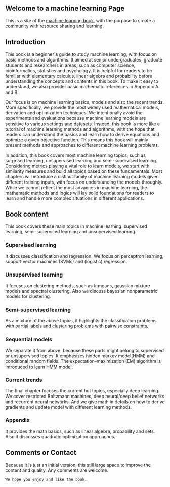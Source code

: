 ## Welcome to a machine learning Page

This is a site of the [machine learning book](https://github.com/ganggit/ganggit.github.io/blob/master/machine_learning.pdf), with the purpose to create a community with resource sharing and learning.

## Introduction

This book is a beginner's guide to study machine learning, with focus on basic methods and algorithms. It aimed at senior undergraduates, graduate students
and researchers in areas, such as computer science, bioinformatics, statistics and psychology. It is helpful for readers to be familiar with elementary calculus, linear algebra and probability before understanding the concepts and contents in this book. To make it easy to understand, we also provider basic mathematic references in Appendix A and B.

Our focus is on machine learning basics, models and also the recent trends. More specifically, we provide the most widely used mathematical models, derivation and optimization techniques. We intentionally avoid the experiments and evaluations because machine learning models are sensitive to various settings and datasets. Instead, this book is more like a tutorial of machine learning methods and algorithms, with the hope that readers can understand the basics and learn how to derive equations and optimize a given objective function. This means this book will mainly present methods and approaches to different machine learning problems. 

In addition, this book covers most machine learning topics, such as surprised learning, unsupervised learning and semi-supervised learning. Considering metrics playing a vital role to learn models, we start with similarity measures and build all topics based on these fundamentals. Most chapters will introduce a distinct family of machine learning models given different training inputs, with focus on understanding the models throughly. While we cannot reflect the most advances in machine learning, the mathematic methods and logics will lay solid foundations for readers to learn and handle more complex situations in different applications. 


## Book content

This book covers these main topics in machine learning: supervised learning, semi-supervised learning and unsupervised learning. 

### Supervised learning

It discusses classification and regression. We focus on perceptron learning, support vector machines (SVMs) and (logistic) regression. 

### Unsupervised learning

It focuses on clustering methods, such as k-means, gaussian mixture models and spectral clustering. Also we discuss bayesian nonparametric models for clustering. 

### Semi-supervised learning 

As a mixture of the above topics, it highlights the classification problems with partial labels and clustering problems with pairwise constraints. 

### Sequential models

We separate it from above, because these parts might belong to supervised or unsupervised topics. It emphasizes hidden markov model(HMM) and conditional random fields. The expectation–maximization (EM) algorithm is introduced to learn HMM model.

### Current trends

The final chapter focuses the current hot topics, especially deep learning. We cover restricted Boltzmann machines, deep neural/deep belief networks and recurrent neural networks. And we give math in details on how to derive gradients and update model with different learning methods. 

### Appendix
It provides the math basics, such as linear algebra, probability and sets. Also it discusses quadratic optimization approaches.


## Comments or Contact

Because it is just an initial version, this still large space to improve the content and quality. Any comments are welcome. 


```markdown 
We hope you enjoy and like the book. 
```
